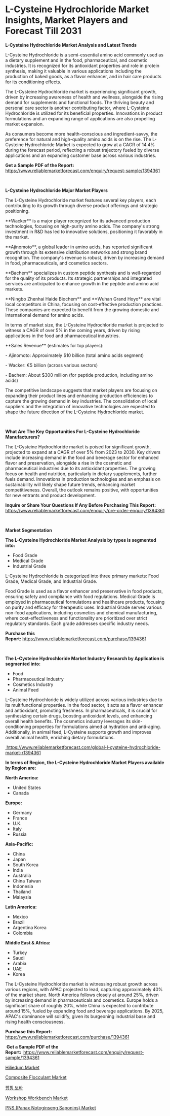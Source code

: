 <p><h1>L-Cysteine Hydrochloride Market Insights, Market Players and Forecast Till 2031</h1></p><p><strong>L-Cysteine Hydrochloride Market Analysis and Latest Trends</strong></p>
<p><p>L-Cysteine Hydrochloride is a semi-essential amino acid commonly used as a dietary supplement and in the food, pharmaceutical, and cosmetic industries. It is recognized for its antioxidant properties and role in protein synthesis, making it valuable in various applications including the production of baked goods, as a flavor enhancer, and in hair care products for its conditioning effects.</p><p>The L-Cysteine Hydrochloride market is experiencing significant growth, driven by increasing awareness of health and wellness, alongside the rising demand for supplements and functional foods. The thriving beauty and personal care sector is another contributing factor, where L-Cysteine Hydrochloride is utilized for its beneficial properties. Innovations in product formulations and an expanding range of applications are also propelling market expansion. </p><p>As consumers become more health-conscious and ingredient-savvy, the preference for natural and high-quality amino acids is on the rise. The L-Cysteine Hydrochloride Market is expected to grow at a CAGR of 14.4% during the forecast period, reflecting a robust trajectory fueled by diverse applications and an expanding customer base across various industries.</p></p>
<p><strong>Get a Sample PDF of the Report:&nbsp;</strong> <a href="https://www.reliablemarketforecast.com/enquiry/request-sample/1394361">https://www.reliablemarketforecast.com/enquiry/request-sample/1394361</a></p>
<p>&nbsp;</p>
<p><strong>L-Cysteine Hydrochloride Major Market Players</strong></p>
<p><p>The L-Cysteine Hydrochloride market features several key players, each contributing to its growth through diverse product offerings and strategic positioning. </p><p>**Wacker** is a major player recognized for its advanced production technologies, focusing on high-purity amino acids. The company's strong investment in R&D has led to innovative solutions, positioning it favorably in the market. </p><p>**Ajinomoto**, a global leader in amino acids, has reported significant growth through its extensive distribution networks and strong brand recognition. The company's revenue is robust, driven by increasing demand in food, pharmaceuticals, and cosmetics sectors. </p><p>**Bachem** specializes in custom peptide synthesis and is well-regarded for the quality of its products. Its strategic partnerships and integrated services are anticipated to enhance growth in the peptide and amino acid markets.</p><p>**Ningbo Zhenhai Haide Biochem** and **Wuhan Grand Hoyo** are vital local competitors in China, focusing on cost-effective production practices. These companies are expected to benefit from the growing domestic and international demand for amino acids.</p><p>In terms of market size, the L-Cysteine Hydrochloride market is projected to witness a CAGR of over 5% in the coming years, driven by rising applications in the food and pharmaceutical industries. </p><p>**Sales Revenue** (estimates for top players):</p><p>- Ajinomoto: Approximately $10 billion (total amino acids segment)</p><p>- Wacker: €5 billion (across various sectors)</p><p>- Bachem: About $300 million (for peptide production, including amino acids)</p><p>The competitive landscape suggests that market players are focusing on expanding their product lines and enhancing production efficiencies to capture the growing demand in key industries. The consolidation of local suppliers and the integration of innovative technologies are expected to shape the future direction of the L-Cysteine Hydrochloride market.</p></p>
<p>&nbsp;</p>
<p><strong>What Are The Key Opportunities For L-Cysteine Hydrochloride Manufacturers?</strong></p>
<p><p>The L-Cysteine Hydrochloride market is poised for significant growth, projected to expand at a CAGR of over 5% from 2023 to 2030. Key drivers include increasing demand in the food and beverage sector for enhanced flavor and preservation, alongside a rise in the cosmetic and pharmaceutical industries due to its antioxidant properties. The growing focus on health and nutrition, particularly in dietary supplements, further fuels demand. Innovations in production technologies and an emphasis on sustainability will likely shape future trends, enhancing market competitiveness. Overall, the outlook remains positive, with opportunities for new entrants and product development.</p></p>
<p><strong>Inquire or Share Your Questions If Any Before Purchasing This Report:</strong> <a href="https://www.reliablemarketforecast.com/enquiry/pre-order-enquiry/1394361">https://www.reliablemarketforecast.com/enquiry/pre-order-enquiry/1394361</a></p>
<p>&nbsp;</p>
<p><strong>Market Segmentation</strong></p>
<p><strong>The L-Cysteine Hydrochloride Market Analysis by types is segmented into:</strong></p>
<p><ul><li>Food Grade</li><li>Medical Grade</li><li>Industrial Grade</li></ul></p>
<p><p>L-Cysteine Hydrochloride is categorized into three primary markets: Food Grade, Medical Grade, and Industrial Grade. </p><p>Food Grade is used as a flavor enhancer and preservative in food products, ensuring safety and compliance with food regulations. Medical Grade is employed in pharmaceutical formulations and healthcare products, focusing on purity and efficacy for therapeutic uses. Industrial Grade serves various non-food applications, including cosmetics and chemical manufacturing, where cost-effectiveness and functionality are prioritized over strict regulatory standards. Each grade addresses specific industry needs.</p></p>
<p><strong>Purchase this Report:&nbsp;</strong><a href="https://www.reliablemarketforecast.com/purchase/1394361">https://www.reliablemarketforecast.com/purchase/1394361</a></p>
<p>&nbsp;</p>
<p><strong>The L-Cysteine Hydrochloride Market Industry Research by Application is segmented into:</strong></p>
<p><ul><li>Food</li><li>Pharmaceutical Industry</li><li>Cosmetics Industry</li><li>Animal Feed</li></ul></p>
<p><p>L-Cysteine Hydrochloride is widely utilized across various industries due to its multifunctional properties. In the food sector, it acts as a flavor enhancer and antioxidant, promoting freshness. In pharmaceuticals, it is crucial for synthesizing certain drugs, boosting antioxidant levels, and enhancing overall health benefits. The cosmetics industry leverages its skin-conditioning properties for formulations aimed at hydration and anti-aging. Additionally, in animal feed, L-Cysteine supports growth and improves overall animal health, enriching dietary formulations.</p></p>
<p><a href="https://www.reliablemarketforecast.com/global-l-cysteine-hydrochloride-market-r1394361">&nbsp;https://www.reliablemarketforecast.com/global-l-cysteine-hydrochloride-market-r1394361</a></p>
<p><strong>In terms of Region, the L-Cysteine Hydrochloride Market Players available by Region are:</strong></p>
<p>
    <p> <strong> North America: </strong>
        <ul>
            <li>United States</li>
            <li>Canada</li>
        </ul>
        </p> 
    <p> <strong> Europe: </strong>
        <ul>
            <li>Germany</li>
            <li>France</li>
            <li>U.K.</li>
            <li>Italy</li>
            <li>Russia</li>
        </ul>
        </p> 
    <p> <strong> Asia-Pacific: </strong>
        <ul>
            <li>China</li>
            <li>Japan</li>
            <li>South Korea</li>
            <li>India</li>
            <li>Australia</li>
            <li>China Taiwan</li>
            <li>Indonesia</li>
            <li>Thailand</li>
            <li>Malaysia</li>
        </ul>
        </p> 
    <p> <strong> Latin America: </strong>
        <ul>
            <li>Mexico</li>
            <li>Brazil</li>
            <li>Argentina Korea</li>
            <li>Colombia</li>
        </ul>
        </p> 
    <p> <strong> Middle East & Africa: </strong>
        <ul>
            <li>Turkey</li>
            <li>Saudi</li>
            <li>Arabia</li>
            <li>UAE</li>
            <li>Korea</li>
        </ul>
    </p>
    </p>
<p><p>The L-Cysteine Hydrochloride market is witnessing robust growth across various regions, with APAC projected to lead, capturing approximately 40% of the market share. North America follows closely at around 25%, driven by increasing demand in pharmaceuticals and cosmetics. Europe holds a significant share of roughly 20%, while China is expected to contribute around 15%, fueled by expanding food and beverage applications. By 2025, APAC's dominance will solidify, given its burgeoning industrial base and rising health consciousness.</p></p>
<p><strong>Purchase this Report: </strong><a href="https://www.reliablemarketforecast.com/purchase/1394361">https://www.reliablemarketforecast.com/purchase/1394361</a></p>
<p>&nbsp;<strong>Get a Sample PDF of the Report:&nbsp;&nbsp;</strong><a href="https://www.reliablemarketforecast.com/enquiry/request-sample/1394361">https://www.reliablemarketforecast.com/enquiry/request-sample/1394361</a></p>
<p><strong></strong></p>
<p><p><a href="https://issuu.com/reportprime-2/docs/hiliedum-market-size-2030.pptx_43a84e9fbad287">Hiliedum Market</a></p><p><a href="https://github.com/gdfhhhj/Market-Research-Report-List-6/blob/main/composite-flocculant-market.md">Composite Flocculant Market</a></p><p><a href="https://github.com/sougarounis/Market-Research-Report-List-6/blob/main/687212313171.md">팝핑 보바</a></p><p><a href="https://www.linkedin.com/pulse/workshop-workbench-market-forecasts-trends-impact-analysis-cjmof?trackingId=dYayQlWYQWyJVU8ZTwqDEQ%3D%3D">Workshop Workbench Market</a></p><p><a href="https://issuu.com/reportprime-2/docs/pns-panax-notoginseng-saponins-mark_6f204e121b69a3">PNS (Panax Notoginseng Saponins) Market</a></p></p>